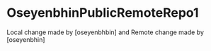 # OseyenbhinPublicRemoteRepo1
Local change made by [oseyenbhbin] and Remote change made by [oseyenbhin]